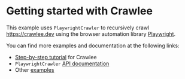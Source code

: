 # Getting started with Crawlee

This example uses `PlaywrightCrawler` to recursively crawl https://crawlee.dev
using the browser automation library [Playwright](https://playwright.dev).

You can find more examples and documentation at the following links:

- [Step-by-step tutorial](https://crawlee.dev/docs/introduction) for Crawlee
- `PlaywrightCrawler`
  [API documentation](https://crawlee.dev/api/playwright-crawler/class/PlaywrightCrawler)
- Other [examples](https://crawlee.dev/docs/examples/playwright-crawler)

